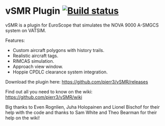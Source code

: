 # vSMR Plugin [![Build status](https://ci.appveyor.com/api/projects/status/0ebifm90mrmmatew?svg=true)](https://ci.appveyor.com/project/pierr3/vsmr)

vSMR is a plugin for EuroScope that simulates the NOVA 9000 A-SMGCS system on VATSIM. 

Features:
* Custom aircraft polygons with history trails.
* Realistic aircraft tags.
* RIMCAS simulation.
* Approach view window.
* Hoppie CPDLC clearance system integration.

Download the plugin here: <https://github.com/pierr3/vSMR/releases>

Find out all you need to know on the wiki: <https://github.com/pierr3/vSMR/wiki>

Big thanks to Even Rognlien, Juha Holopainen and Lionel Bischof for their help with the code and thanks to Sam White and Theo Bearman for their help on the wiki!